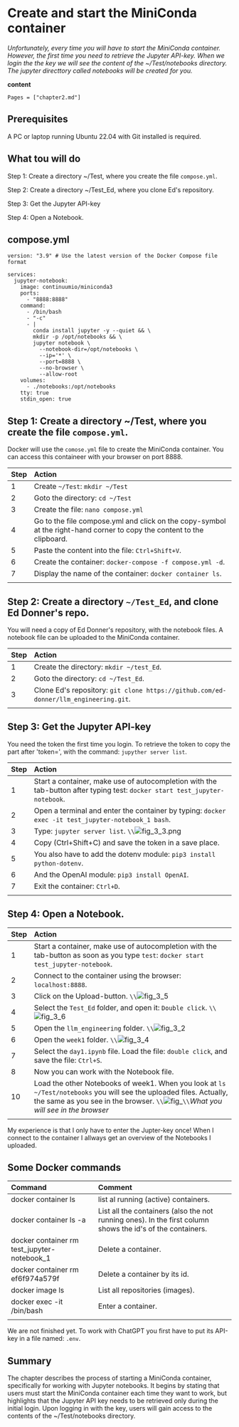 # Create and start the MiniConda container

*Unfortunately, every time you will have to start the MiniConda container. However, the first time you need to retrieve the Jupyter API-key. When we login the the key we will see the content of the ~/Test/notebooks directory. The jupyter directtory called notebooks will be created for you.*

**content**

```@contents
Pages = ["chapter2.md"]
```

## Prerequisites

A PC or laptop running Ubuntu 22.04 with Git installed is required.

## What tou will do

Step 1: Create a directory ~/Test, where you create the file `compose.yml`.

Step 2: Create a directory ~/Test_Ed, where you clone Ed's repository.

Step 3: Get the Jupyter API-key

Step 4: Open a Notebook.


## compose.yml

```
version: "3.9" # Use the latest version of the Docker Compose file format

services:
  jupyter-notebook:
    image: continuumio/miniconda3
    ports:
      - "8888:8888"
    command: 
      - /bin/bash
      - "-c"
      - |
        conda install jupyter -y --quiet && \
        mkdir -p /opt/notebooks && \
        jupyter notebook \
          --notebook-dir=/opt/notebooks \
          --ip='*' \
          --port=8888 \
          --no-browser \
          --allow-root
    volumes:
      - ./notebooks:/opt/notebooks 
    tty: true
    stdin_open: true
```

## Step 1: Create a directory ~/Test, where you create the file `compose.yml`.

Docker will use the `comose.yml` file to create the MiniConda container. You can access this containeer with your browser on port 8888.

|Step        | Action      |
|:---------- | :---------- |
| 1 | Create `~/Test`: `mkdir ~/Test` |
| 2 | Goto the directory: `cd ~/Test` |
| 3 | Create the file: `nano compose.yml` |
| 4 | Go to the file compose.yml and click on the copy-symbol at the right-hand corner to copy the content to the clipboard. | 
| 5 | Paste the content into the file: `Ctrl+Shift+V`. |
| 6 | Create the container: `docker-compose -f compose.yml -d`. |
| 7 | Display the name of the container: `docker container ls`. |
||

## Step 2: Create a directory `~/Test_Ed`, and clone Ed Donner's repo.

You will need a copy of Ed Donner's repository, with the notebook files. A notebook file can be uploaded to the MiniConda container.

|Step        | Action      |
|:---------- | :---------- |
| 1 | Create the directory: `mkdir ~/test_Ed`. |
| 2 | Goto the directory: `cd ~/Test_Ed`. |
| 3 | Clone Ed's repository: `git clone https://github.com/ed-donner/llm_engineering.git`. |
||

## Step 3: Get the Jupyter API-key

You need the token the first time you login. To retrieve the token to copy the part after 'token=', with the command: `jupyther server list`.

|Step        | Action      |
|:---------- | :---------- |
| 1 | Start a container, make use of autocompletion with the tab-button after typing test: `docker start test_jupyter-notebook`. |
| 2 | Open a terminal and enter the container by typing: `docker exec -it test_jupyter-notebook_1 bash`. |
| 3 | Type: `jupyter server list`. ``\\``![fig_3_3.png](assets/fig_3_3.png)|
| 4 | Copy (Ctrl+Shift+C) and save the token in a save place. |
| 5 | You also have to add the dotenv module: `pip3 install python-dotenv`. |
| 6 | And the OpenAI module: `pip3 install OpenAI`. |
| 7 | Exit the container: `Ctrl+D`. |
||

## Step 4: Open a Notebook.

|Step        | Action      |
|:---------- | :---------- |
| 1 | Start a container, make use of autocompletion with the tab-button as soon as you type `test`: `docker start test_jupyter-notebook`. |
| 2 | Connect to the container using the browser: `localhost:8888`. |
| 3 | Click on the Upload-button. ``\\``![fig_3_5](assets/fig_3_5.png) |
| 4 | Select the `Test_Ed` folder, and open it: `Double click`. ``\\``![fig_3_6](assets/fig_3_6.png) |
| 5 | Open the `llm_engineering` folder. ``\\``![fig_3_2](assets/fig_3_2.png) |
| 6 | Open the `week1` folder. ``\\``![fig_3_4](assets/fig_3_4.png) |
| 7 | Select the `day1.ipynb` file. Load the file: `double click`, and save the file: `Ctrl+S`. |
| 8 | Now you can work with the Notebook file. |
| 10 | Load the other Notebooks of week1. When you look at `ls ~/Test/notebooks` you will see the uploaded files.  Actually, the same as you see in the browser. ``\\``![fig_](assets/fig_3_1.png)``\\``*What you will see in the browser* |
||

My experience is that I only have to enter the Jupter-key once! When I connect to the container I allways get an overview of the Notebooks I uploaded.

## Some Docker commands
| Command      | Comment |
| :---------- |  :---------- |
| docker container ls | list al running (active) containers. |
| docker container ls -a | List all the containers (also the not running ones). In the first column shows the id's of the containers. |
| docker container rm test_jupyter-notebook_1 | Delete a container. |
| docker container rm ef6f974a579f | Delete a container by its id. |
| docker image ls | List all repositories (images). |
| docker exec -it <container name or id> /bin/bash | Enter a container. |
||

We are not finished yet. To work with ChatGPT you first have to put its API-key in a file named: `.env`.

## Summary

The chapter describes the process of starting a MiniConda container, specifically for working with Jupyter notebooks. It begins by stating that users must start the MiniConda container each time they want to work, but highlights that the Jupyter API key needs to be retrieved only during the initial login. Upon logging in with the key, users will gain access to the contents of the ~/Test/notebooks directory.